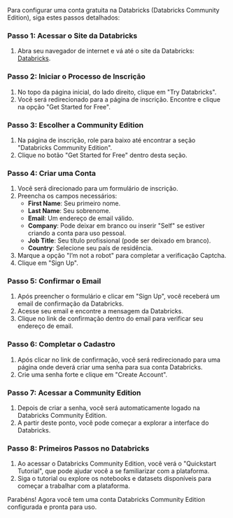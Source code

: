 Para configurar uma conta gratuita na Databricks (Databricks Community Edition), siga estes passos detalhados:

### Passo 1: Acessar o Site da Databricks
1. Abra seu navegador de internet e vá até o site da Databricks: [Databricks](https://databricks.com/).

### Passo 2: Iniciar o Processo de Inscrição
1. No topo da página inicial, do lado direito, clique em "Try Databricks".
2. Você será redirecionado para a página de inscrição. Encontre e clique na opção "Get Started for Free".

### Passo 3: Escolher a Community Edition
1. Na página de inscrição, role para baixo até encontrar a seção "Databricks Community Edition".
2. Clique no botão "Get Started for Free" dentro desta seção.

### Passo 4: Criar uma Conta
1. Você será direcionado para um formulário de inscrição.
2. Preencha os campos necessários:
   - **First Name**: Seu primeiro nome.
   - **Last Name**: Seu sobrenome.
   - **Email**: Um endereço de email válido.
   - **Company**: Pode deixar em branco ou inserir "Self" se estiver criando a conta para uso pessoal.
   - **Job Title**: Seu título profissional (pode ser deixado em branco).
   - **Country**: Selecione seu país de residência.
3. Marque a opção "I’m not a robot" para completar a verificação Captcha.
4. Clique em "Sign Up".

### Passo 5: Confirmar o Email
1. Após preencher o formulário e clicar em "Sign Up", você receberá um email de confirmação da Databricks.
2. Acesse seu email e encontre a mensagem da Databricks.
3. Clique no link de confirmação dentro do email para verificar seu endereço de email.

### Passo 6: Completar o Cadastro
1. Após clicar no link de confirmação, você será redirecionado para uma página onde deverá criar uma senha para sua conta Databricks.
2. Crie uma senha forte e clique em "Create Account".

### Passo 7: Acessar a Community Edition
1. Depois de criar a senha, você será automaticamente logado na Databricks Community Edition.
2. A partir deste ponto, você pode começar a explorar a interface do Databricks.

### Passo 8: Primeiros Passos no Databricks
1. Ao acessar o Databricks Community Edition, você verá o "Quickstart Tutorial", que pode ajudar você a se familiarizar com a plataforma.
2. Siga o tutorial ou explore os notebooks e datasets disponíveis para começar a trabalhar com a plataforma.

Parabéns! Agora você tem uma conta Databricks Community Edition configurada e pronta para uso.
